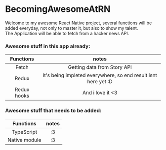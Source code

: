 # BecomingAwesomeAtRN
Welcome to my awesome React Native project, several functions will be added everyday, not only to master it, but also to show my talent.  
The Application will be able to fetch from a hacker news API.  
### Awesome stuff in this app already:  
| Functions | notes |
|:---:|:---:|
| Fetch | Getting data from Story API |  
| Redux | It's being impleted everywhere, so end result isnt here yet :D |  
| Redux hooks | And i love it <3 |  

### Awesome stuff that needs to be added:  
| Functions | notes |
|:---:|:---:|
| TypeScript | :3 |  
| Native module | :3 |  

